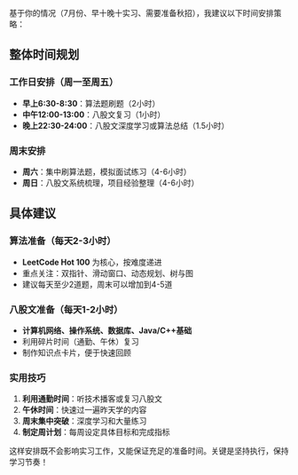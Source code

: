 基于你的情况（7月份、早十晚十实习、需要准备秋招），我建议以下时间安排策略：

## 整体时间规划

### 工作日安排（周一至周五）
- **早上6:30-8:30**：算法题刷题（2小时）
- **中午12:00-13:00**：八股文复习（1小时）
- **晚上22:30-24:00**：八股文深度学习或算法总结（1.5小时）

### 周末安排
- **周六**：集中刷算法题，模拟面试练习（4-6小时）
- **周日**：八股文系统梳理，项目经验整理（4-6小时）

## 具体建议

### 算法准备（每天2-3小时）
- **LeetCode Hot 100** 为核心，按难度递进
- 重点关注：双指针、滑动窗口、动态规划、树与图
- 建议每天至少2道题，周末可以增加到4-5道

### 八股文准备（每天1-2小时）
- **计算机网络、操作系统、数据库、Java/C++基础**
- 利用碎片时间（通勤、午休）复习
- 制作知识点卡片，便于快速回顾

### 实用技巧
1. **利用通勤时间**：听技术播客或复习八股文
2. **午休时间**：快速过一遍昨天学的内容
3. **周末集中突破**：深度学习和大量练习
4. **制定周计划**：每周设定具体目标和完成指标

这样安排既不会影响实习工作，又能保证充足的准备时间。关键是坚持执行，保持学习节奏！